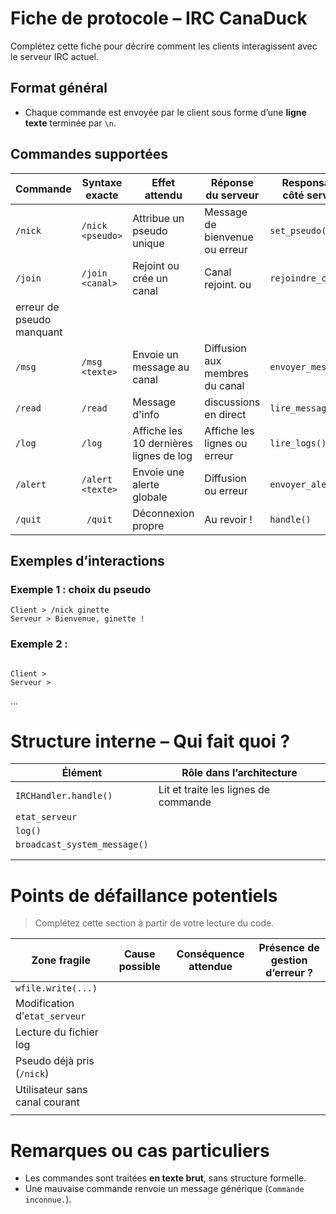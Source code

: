 # Fiche de protocole – IRC CanaDuck

Complétez cette fiche pour décrire comment les clients interagissent avec le serveur IRC actuel.

## Format général

- Chaque commande est envoyée par le client sous forme d’une **ligne texte** terminée par `\n`.

## Commandes supportées

| **Commande**  | **Syntaxe exacte**       | **Effet attendu**         | **Réponse du serveur**        | **Responsable côté serveur** |
|---------------|---------------------------|----------------------------|--------------------------------|-------------------------------|
| `/nick`       | `/nick <pseudo>`          | Attribue un pseudo unique  | Message de bienvenue ou erreur | `set_pseudo()`                |
| `/join`       | `/join <canal>`           | Rejoint ou crée un canal   | Canal <canal> rejoint. ou      | `rejoindre_canal()`           |
|                                                                          erreur de pseudo manquant                                      |
| `/msg`        | `/msg <texte>`            |Envoie un message au canal  |Diffusion aux membres du canal  | `envoyer_message()`           |
| `/read`       | `/read`                   |   Message d'info           |discussions en direct           | `lire_messages()`             |
| `/log`        | `/log`         |Affiche les 10 dernières lignes de log |Affiche les lignes ou erreur    | `lire_logs()`                 |
| `/alert`      | `/alert <texte>`          |Envoie une alerte globale   |Diffusion ou erreur             | `envoyer_alerte()`            |
| `/quit`       | `	/quit`                  | Déconnexion propre         |Au revoir !                     | `handle()`                    |

## Exemples d’interactions

### Exemple 1 : choix du pseudo

```
Client > /nick ginette
Serveur > Bienvenue, ginette !
```

### Exemple 2 :
```

Client >
Serveur >

```
... 

# Structure interne – Qui fait quoi ?

| Élément                      | Rôle dans l’architecture                           |
|------------------------------|----------------------------------------------------|
| `IRCHandler.handle()`        | Lit et traite les lignes de commande               |
| `etat_serveur`               |                                                    |
| `log()`                      |                                                    |
| `broadcast_system_message()` |                                                    |
|                              |                                                    |
|                              |                                                    |

# Points de défaillance potentiels

> Complétez cette section à partir de votre lecture du code.

| **Zone fragile**                | **Cause possible**            | **Conséquence attendue**        | **Présence de gestion d’erreur ?** |
|----------------------------------|-------------------------------|----------------------------------|-------------------------------------|
| `wfile.write(...)`               |                               |                                  |                                     |
| Modification d’`etat_serveur`   |                               |                                  |                                     |
| Lecture du fichier log          |                               |                                  |                                     |
| Pseudo déjà pris (`/nick`)      |                               |                                  |                                     |
| Utilisateur sans canal courant  |                               |                                  |                                     |
|                                  |                               |                                  |                                     |

# Remarques ou cas particuliers

- Les commandes sont traitées **en texte brut**, sans structure formelle.
- Une mauvaise commande renvoie un message générique (`Commande inconnue.`).
